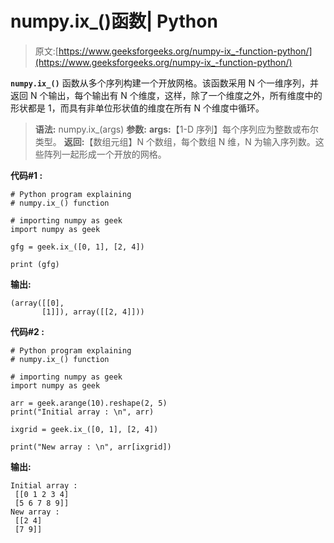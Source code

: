 # numpy.ix_()函数| Python

> 原文:[https://www.geeksforgeeks.org/numpy-ix_-function-python/](https://www.geeksforgeeks.org/numpy-ix_-function-python/)

**`numpy.ix_()`** 函数从多个序列构建一个开放网格。该函数采用 N 个一维序列，并返回 N 个输出，每个输出有 N 个维度，这样，除了一个维度之外，所有维度中的形状都是 1，而具有非单位形状值的维度在所有 N 个维度中循环。

> **语法:** numpy.ix_(args)
> **参数:**
> **args:**【1-D 序列】每个序列应为整数或布尔类型。
> **返回:**【数组元组】N 个数组，每个数组 N 维，N 为输入序列数。这些阵列一起形成一个开放的网格。

**代码#1 :**

```
# Python program explaining
# numpy.ix_() function

# importing numpy as geek 
import numpy as geek

gfg = geek.ix_([0, 1], [2, 4])

print (gfg)
```

**输出:**

```
(array([[0],
       [1]]), array([[2, 4]]))

```

**代码#2 :**

```
# Python program explaining
# numpy.ix_() function

# importing numpy as geek 
import numpy as geek

arr = geek.arange(10).reshape(2, 5)
print("Initial array : \n", arr) 

ixgrid = geek.ix_([0, 1], [2, 4])

print("New array : \n", arr[ixgrid]) 
```

**输出:**

```
Initial array : 
 [[0 1 2 3 4]
 [5 6 7 8 9]]
New array : 
 [[2 4]
 [7 9]]

```